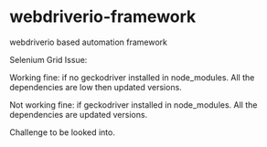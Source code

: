 # webdriverio-framework
webdriverio based automation framework

Selenium Grid Issue:

Working fine:
if no geckodriver installed in node_modules.
All the dependencies are low then updated versions.

Not working fine:
if geckodriver installed in node_modules.
All the dependencies are updated versions.

Challenge to be looked into.

